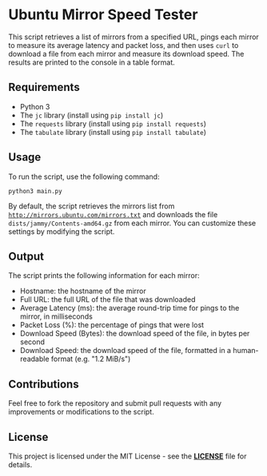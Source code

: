 # Ubuntu Mirror Speed Tester

This script retrieves a list of mirrors from a specified URL, pings each mirror to measure its average latency and packet loss, and then uses `curl` to download a file from each mirror and measure its download speed. The results are printed to the console in a table format.

## Requirements

- Python 3
- The `jc` library (install using `pip install jc`)
- The `requests` library (install using `pip install requests`)
- The `tabulate` library (install using `pip install tabulate`)

## Usage

To run the script, use the following command:

```
python3 main.py
```

By default, the script retrieves the mirrors list from [`http://mirrors.ubuntu.com/mirrors.txt`](http://mirrors.ubuntu.com/mirrors.txt) and downloads the file `dists/jammy/Contents-amd64.gz` from each mirror. You can customize these settings by modifying the script.

## Output

The script prints the following information for each mirror:

- Hostname: the hostname of the mirror
- Full URL: the full URL of the file that was downloaded
- Average Latency (ms): the average round-trip time for pings to the mirror, in milliseconds
- Packet Loss (%): the percentage of pings that were lost
- Download Speed (Bytes): the download speed of the file, in bytes per second
- Download Speed: the download speed of the file, formatted in a human-readable format (e.g. "1.2 MiB/s")

## Contributions

Feel free to fork the repository and submit pull requests with any improvements or modifications to the script.

## License

This project is licensed under the MIT License - see the **[LICENSE](LICENSE)** file for details.
